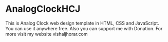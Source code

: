 # AnalogClockHCJ
This is Analog Clock web design template in HTML, CSS and JavaScript. You can use it anywhere free. Also you can support me with Donation. For more visit my website vishaljhorar.com

